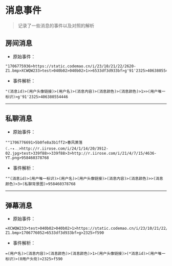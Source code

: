 # 消息事件

> 记录了一些消息的事件以及对照的解析

## 房间消息

- 原始事件：
```
"1706775936>https://static.codemao.cn/i/23/10/21/22/2620-Z1.bmp>XCWQW233>test>040b02>040b02>1>>6533df3d933bf>g'91'2325>406380554446
```

- 事件解析：
```
"(消息id)>(用户头像链接)>(用户名)>(消息内容)>(消息颜色)>(消息颜色)>1>>(用户唯一标识)>g'91'2325>406380554446
```

---

## 私聊消息

- 原始事件：
```
""1706776691>5b0fe8a3b1ff2>春风萧落☾.‎˖٭𓂃>http://r.iirose.com/i/24/1/14/20/3912-02.jpg>test>339f88>>339f88>3>http://r.iirose.com/i/21/4/7/15/4636-YT.png>958460378768
```

- 事件解析：
```
""(消息id)>(用户唯一标识)>(用户名)>(用户头像链接)>(消息内容)>(消息颜色)>>(消息颜色)>3>(私聊背景图)>958460378768
```

---

## 弹幕消息

- 原始事件：
```
=XCWQW233>test>040b02>040b02>1>https://static.codemao.cn/i/23/10/21/22/2620-Z1.bmp>1706776052>6533df3d933bf>g>2325>f590
```

- 事件解析：
```
=(用户名)>(消息内容)>(消息颜色)>(消息颜色)>1>(用户头像链接)>(*消息id)>(用户唯一标识)>(0用户头衔)>2325>f590
```